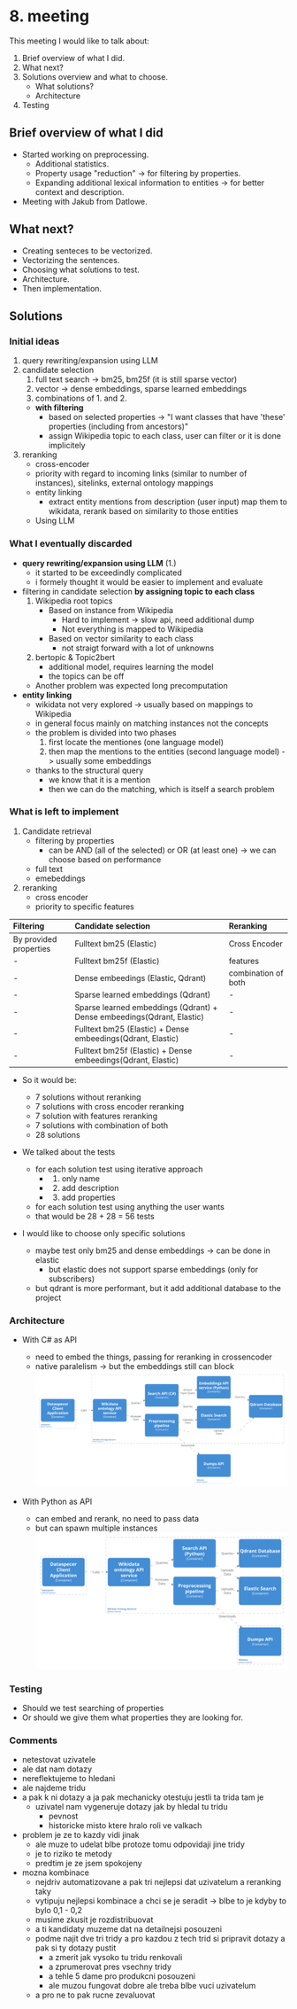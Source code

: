 # 8. meeting

This meeting I would like to talk about:
1. Brief overview of what I did.
2. What next?
3. Solutions overview and what to choose. 
    - What solutions?
    - Architecture
4. Testing

## Brief overview of what I did

- Started working on preprocessing.
  - Additional statistics.
  - Property usage "reduction" -> for filtering by properties.
  - Expanding additional lexical information to entities -> for better context and description.
- Meeting with Jakub from Datlowe.

## What next?

- Creating senteces to be vectorized.
- Vectorizing the sentences.
- Choosing what solutions to test.
- Architecture.
- Then implementation.

## Solutions

### Initial ideas

1. query rewriting/expansion using LLM
2. candidate selection
   1. full text search -> bm25, bm25f (it is still sparse vector)
   2. vector -> dense embeddings, sparse learned embeddings
   3. combinations of 1. and 2.
   - **with filtering**
     -  based on selected properties -> "I want classes that have 'these' properties (including from ancestors)"
     -  assign Wikipedia topic to each class, user can filter or it is done implicitely
3. reranking
   - cross-encoder 
   - priority with regard to incoming links (similar to number of instances), sitelinks, external ontology mappings
   - entity linking
     - extract entity mentions from description (user input) map them to wikidata, rerank based on similarity to those entities  
   - Using LLM 

### What I eventually discarded

- **query rewriting/expansion using LLM** (1.)
  - it started to be exceedindly complicated
  - i formely thought it would be easier to implement and evaluate
- filtering in candidate selection **by assigning topic to each class**
  1.  Wikipedia root topics
         - Based on instance from Wikipedia
           - Hard to implement -> slow api, need additional dump 
           - Not everything is mapped to Wikipedia
         - Based on vector similarity to each class
           - not straigt forward with a lot of unknowns
  2.  bertopic & Topic2bert
        - additional model, requires learning the model
        - the topics can be off
  - Another problem was expected long precomputation
- **entity linking**
  - wikidata not very explored -> usually based on mappings to Wikipedia
  - in general focus mainly on matching instances not the concepts
  - the problem is divided into two phases
      1. first locate the mentiones (one language model)
      2. then map the mentions to the entities (second language model) -> usually some embeddings
  - thanks to the structural query
    - we know that it is a mention
    - then we can do the matching, which is itself a search problem    

### What is left to implement

1. Candidate retrieval
   - filtering by properties
     - can be AND (all of the selected) or OR (at least one) -> we can choose based on performance
   - full text
   - emebeddings
2. reranking
   - cross encoder
   - priority to specific features

| Filtering                  | Candidate selection                                                        | Reranking           |
| :------------------------- | :------------------------------------------------------------------------- | :------------------ |
| By provided properties     |   Fulltext bm25 (Elastic)                                                  | Cross Encoder       |
| -                          |   Fulltext bm25f (Elastic)                                                 | features            |
| -                          |   Dense embeedings (Elastic, Qdrant)                                       | combination of both |
| -                          |   Sparse learned embeddings (Qdrant)                                       | -                   |
| -                          |   Sparse learned embeddings (Qdrant) + Dense embeedings(Qdrant, Elastic)   | -                   |
| -                          |   Fulltext bm25 (Elastic) + Dense embeedings(Qdrant, Elastic)              | -                   |
| -                          |   Fulltext bm25f (Elastic) + Dense embeedings(Qdrant, Elastic)             | -                   |

- So it would be:
  - 7 solutions without reranking
  - 7 solutions with cross encoder reranking
  - 7 solution with features reranking
  - 7 solutions with combination of both
  - 28 solutions

- We talked about the tests
  - for each solution test using iterative approach
    - 1. only name
    - 2. add description
    - 3. add properties
  - for each solution test using anything the user wants 
  - that would be 28 + 28 = 56 tests

- I would like to choose only specific solutions
  - maybe test only bm25 and dense embeddings -> can be done in elastic
    - but elastic does not support sparse embeddings (only for subscribers)
  - but qdrant is more performant, but it add additional database to the project

### Architecture

- With C# as API
  - need to embed the things, passing for reranking in crossencoder
  - native paralelism -> but the embeddings still can block
![missing image](./08-arch1.png)

- With Python as API
  - can embed and rerank, no need to pass data
  - but can spawn multiple instances
![missing image](./08-arch2.png)


### Testing

- Should we test searching of properties
- Or should we give them what properties they are looking for.

### Comments

- netestovat uzivatele
- ale dat nam dotazy
- nereflektujeme to hledani
- ale najdeme tridu
- a pak k ni dotazy a ja pak mechanicky otestuju jestli ta trida tam je
  - uzivatel nam vygeneruje dotazy jak by hledal tu tridu
    - pevnost
    - historicke misto ktere hralo roli ve valkach
- problem je ze to kazdy vidi jinak
  - ale muze to udelat blbe protoze tomu odpovidaji jine tridy
  - je to riziko te metody 
  - predtim je ze jsem spokojeny
- mozna kombinace 
  - nejdriv automatizovane a pak tri nejlepsi dat uzivatelum a reranking taky
  - vytipuju nejlepsi kombinace a chci se je seradit -> blbe to je kdyby to bylo 0,1 - 0,2
  - musime zkusit je rozdistribuovat
  - a ti kandidaty muzeme dat na detailnejsi posouzeni
  - podme najit dve tri tridy a pro kazdou z tech trid si pripravit dotazy a pak si ty dotazy pustit
    - a zmerit jak vysoko tu tridu renkovali
    - a zprumerovat pres vsechny tridy
    - a tehle 5 dame pro produkcni posouzeni
    - ale muzou fungovat dobre ale treba blbe vuci uzivatelum
  - a pro ne to pak rucne zevaluovat

